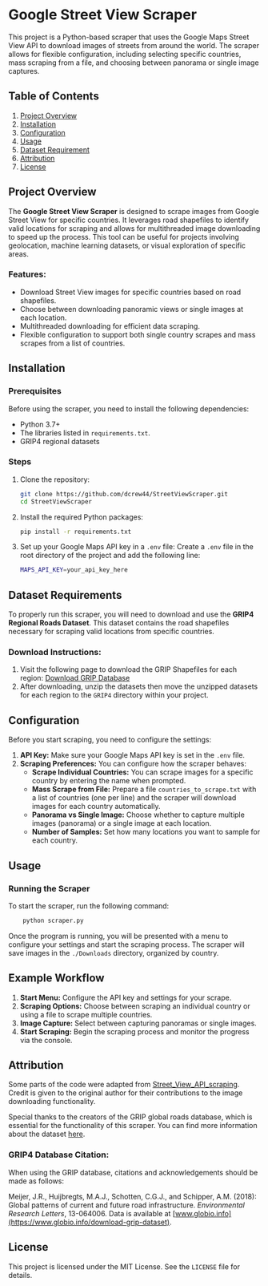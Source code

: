 # Google Street View Scraper

This project is a Python-based scraper that uses the Google Maps Street View API to download images of streets from around the world. The scraper allows for flexible configuration, including selecting specific countries, mass scraping from a file, and choosing between panorama or single image captures.

## Table of Contents
1. [Project Overview](#project-overview)
2. [Installation](#installation)
3. [Configuration](#configuration)
4. [Usage](#usage)
5. [Dataset Requirement](#dataset-requirement)
6. [Attribution](#attribution)
7. [License](#license)

## Project Overview
The **Google Street View Scraper** is designed to scrape images from Google Street View for specific countries. It leverages road shapefiles to identify valid locations for scraping and allows for multithreaded image downloading to speed up the process. This tool can be useful for projects involving geolocation, machine learning datasets, or visual exploration of specific areas.

### Features:
- Download Street View images for specific countries based on road shapefiles.
- Choose between downloading panoramic views or single images at each location.
- Multithreaded downloading for efficient data scraping.
- Flexible configuration to support both single country scrapes and mass scrapes from a list of countries.

## Installation

### Prerequisites
Before using the scraper, you need to install the following dependencies:
- Python 3.7+
- The libraries listed in `requirements.txt`.
- GRIP4 regional datasets

### Steps
1. Clone the repository:
   ```bash
   git clone https://github.com/dcrew44/StreetViewScraper.git
   cd StreetViewScraper
   ```
2. Install the required Python packages:
    ```bash
   pip install -r requirements.txt
   ```
3. Set up your Google Maps API key in a `.env` file: Create a `.env` file in the root directory of the project and add the following line:
   ```bash
   MAPS_API_KEY=your_api_key_here
   ```
## Dataset Requirements
To properly run this scraper, you will need to download and use the **GRIP4 Regional Roads Dataset**. This dataset contains the road shapefiles necessary for scraping valid locations from specific countries.

### Download Instructions:
1. Visit the following page to download the GRIP Shapefiles for each region:
[Download GRIP Database](https://www.globio.info/download-grip-dataset)
2. After downloading, unzip the datasets then move the unzipped datasets for each region to the `GRIP4` directory within your project.

## Configuration
Before you start scraping, you need to configure the settings:

1. **API Key:** Make sure your Google Maps API key is set in the `.env` file.
2. **Scraping Preferences:** You can configure how the scraper behaves:
   - **Scrape Individual Countries:** You can scrape images for a specific country by entering the name when prompted.
   - **Mass Scrape from File:** Prepare a file `countries_to_scrape.txt` with a list of countries (one per line) and the scraper will download images for each country automatically.
   - **Panorama vs Single Image:** Choose whether to capture multiple images (panorama) or a single image at each location.
   - **Number of Samples:** Set how many locations you want to sample for each country.

## Usage
### Running the Scraper
To start the scraper, run the following command:
```bash
    python scraper.py
```
Once the program is running, you will be presented with a menu to configure your settings and start the scraping process. The scraper will save images in the `./Downloads` directory, organized by country.

## Example Workflow
1. **Start Menu:** Configure the API key and settings for your scrape.
2. **Scraping Options:** Choose between scraping an individual country or using a file to scrape multiple countries.
3. **Image Capture:** Select between capturing panoramas or single images.
4. **Start Scraping:** Begin the scraping process and monitor the progress via the console.

## Attribution

Some parts of the code were adapted from [Street_View_API_scraping](https://github.com/BLorenzoF/Street_View_API_scraping/tree/main). Credit is given to the original author for their contributions to the image downloading functionality.

Special thanks to the creators of the GRIP global roads database, which is essential for the functionality of this scraper. You can find more information about the dataset [here](https://www.globio.info/download-grip-dataset).

### GRIP4 Database Citation:
When using the GRIP database, citations and acknowledgements should be made as follows:

Meijer, J.R., Huijbregts, M.A.J., Schotten, C.G.J., and Schipper, A.M. (2018): Global patterns of current and future road infrastructure. *Environmental Research Letters*, 13-064006. Data is available at [www.globio.info](https://www.globio.info/download-grip-dataset).

## License
This project is licensed under the MIT License. See the `LICENSE` file for details.
